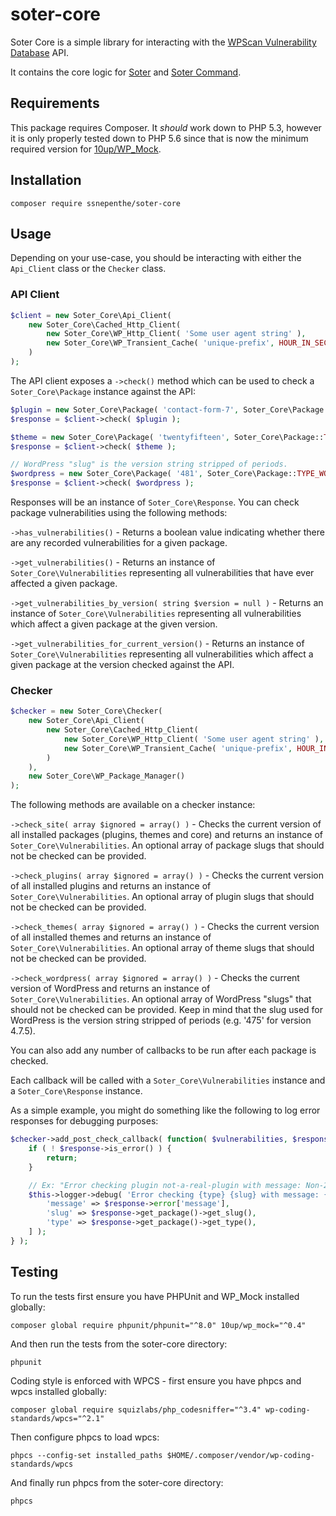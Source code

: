 # soter-core
Soter Core is a simple library for interacting with the [WPScan Vulnerability Database](https://wpvulndb.com/) API.

It contains the core logic for [Soter](https://github.com/ssnepenthe/soter) and [Soter Command](https://github.com/ssnepenthe/soter-command).

## Requirements
This package requires Composer. It *should* work down to PHP 5.3, however it is only properly tested down to PHP 5.6 since that is now the minimum required version for [10up/WP_Mock](https://github.com/10up/wp_mock).

## Installation
```
composer require ssnepenthe/soter-core
```

## Usage
Depending on your use-case, you should be interacting with either the `Api_Client` class or the `Checker` class.

### API Client
```PHP
$client = new Soter_Core\Api_Client(
    new Soter_Core\Cached_Http_Client(
        new Soter_Core\WP_Http_Client( 'Some user agent string' ),
        new Soter_Core\WP_Transient_Cache( 'unique-prefix', HOUR_IN_SECONDS )
    )
);
```

The API client exposes a `->check()` method which can be used to check a `Soter_Core\Package` instance against the API:

```PHP
$plugin = new Soter_Core\Package( 'contact-form-7', Soter_Core\Package::TYPE_PLUGIN, '4.9' );
$response = $client->check( $plugin );

$theme = new Soter_Core\Package( 'twentyfifteen', Soter_Core\Package::TYPE_THEME, '1.8' );
$response = $client->check( $theme );

// WordPress "slug" is the version string stripped of periods.
$wordpress = new Soter_Core\Package( '481', Soter_Core\Package::TYPE_WORDPRESS, '4.8.1' );
$response = $client->check( $wordpress );
```

Responses will be an instance of `Soter_Core\Response`. You can check package vulnerabilities using the following methods:

`->has_vulnerabilities()` - Returns a boolean value indicating whether there are any recorded vulnerabilities for a given package.

`->get_vulnerabilities()` - Returns an instance of `Soter_Core\Vulnerabilities` representing all vulnerabilities that have ever affected a given package.

`->get_vulnerabilities_by_version( string $version = null )` - Returns an instance of `Soter_Core\Vulnerabilities` representing all vulnerabilities which affect a given package at the given version.

`->get_vulnerabilities_for_current_version()` - Returns an instance of `Soter_Core\Vulnerabilities` representing all vulnerabilities which affect a given package at the version checked against the API.

### Checker
```PHP
$checker = new Soter_Core\Checker(
    new Soter_Core\Api_Client(
        new Soter_Core\Cached_Http_Client(
            new Soter_Core\WP_Http_Client( 'Some user agent string' ),
            new Soter_Core\WP_Transient_Cache( 'unique-prefix', HOUR_IN_SECONDS )
        )
    ),
    new Soter_Core\WP_Package_Manager()
);
```

The following methods are available on a checker instance:

`->check_site( array $ignored = array() )` - Checks the current version of all installed packages (plugins, themes and core) and returns an instance of `Soter_Core\Vulnerabilities`. An optional array of package slugs that should not be checked can be provided.

`->check_plugins( array $ignored = array() )` - Checks the current version of all installed plugins and returns an instance of `Soter_Core\Vulnerabilities`. An optional array of plugin slugs that should not be checked can be provided.

`->check_themes( array $ignored = array() )` - Checks the current version of all installed themes and returns an instance of `Soter_Core\Vulnerabilities`. An optional array of theme slugs that should not be checked can be provided.

`->check_wordpress( array $ignored = array() )` - Checks the current version of WordPress and returns an instance of `Soter_Core\Vulnerabilities`. An optional array of WordPress "slugs" that should not be checked can be provided. Keep in mind that the slug used for WordPress is the version string stripped of periods (e.g. '475' for version 4.7.5).

You can also add any number of callbacks to be run after each package is checked.

Each callback will be called with a `Soter_Core\Vulnerabilities` instance and a `Soter_Core\Response` instance.

As a simple example, you might do something like the following to log error responses for debugging purposes:

```PHP
$checker->add_post_check_callback( function( $vulnerabilities, $response ) {
    if ( ! $response->is_error() ) {
        return;
    }

    // Ex: "Error checking plugin not-a-real-plugin with message: Non-200 status code received"
    $this->logger->debug( 'Error checking {type} {slug} with message: {message}', [
        'message' => $response->error['message'],
        'slug' => $response->get_package()->get_slug(),
        'type' => $response->get_package()->get_type(),
    ] );
} );
```

## Testing

To run the tests first ensure you have PHPUnit and WP_Mock installed globally:

```
composer global require phpunit/phpunit="^8.0" 10up/wp_mock="^0.4"
```

And then run the tests from the soter-core directory:

```
phpunit
```

Coding style is enforced with WPCS - first ensure you have phpcs and wpcs installed globally:

```
composer global require squizlabs/php_codesniffer="^3.4" wp-coding-standards/wpcs="^2.1"
```

Then configure phpcs to load wpcs:

```
phpcs --config-set installed_paths $HOME/.composer/vendor/wp-coding-standards/wpcs
```

And finally run phpcs from the soter-core directory:

```
phpcs
```
